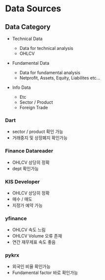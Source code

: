 # Data Sources

## Data Category
- Technical Data
    - Data for technical analysis
    - OHLCV

- Fundamental Data
    - Data for fundamental analysis
    - Netprofit, Assets, Equity, Liabilites etc...

- Info Data
    - Etc 
    - Sector / Product
    - Foreign Trade

### Dart
- sector / product 확인 가능
- 거래중지 및 상장폐지 확인가능

### Finance Datareader
- OHLCV 상당히 정확
- dept 확인가능

### KIS Developer
- OHLCV 상당히 정확
- 매수 / 매도 
- 지정가 예약 가능

### yfinance
- OHLCV 속도 느림
- OHLCV Volume 오류 존재
- 연간 재무제표 속도 좋음

### pykrx
- 외국인 비율 확인가능
- Fundamental factor 바로 확인가능
